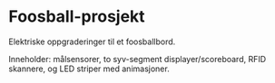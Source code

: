 # Foosball-prosjekt

Elektriske oppgraderinger til et foosballbord.

Inneholder: målsensorer, to syv-segment displayer/scoreboard, RFID skannere, og LED striper med animasjoner.
